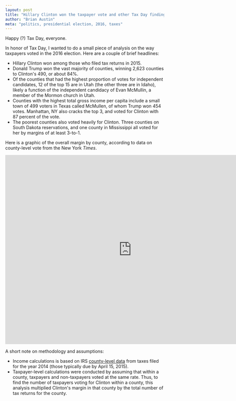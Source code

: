 ```yaml
---
layout: post
title: "Hillary Clinton won the taxpayer vote and other Tax Day findings"
author: "Brian Austin"
meta: "politics, presidential election, 2016, taxes"
---
```

Happy (?) Tax Day, everyone.

In honor of Tax Day, I wanted to do a small piece of analysis on the way taxpayers voted in the 2016 election. Here are a couple of brief headlines:
* Hillary Clinton won among those who filed tax returns in 2015.
* Donald Trump won the vast majority of counties, winning 2,623 counties to Clinton's 490, or about 84%.
* Of the counties that had the highest proportion of votes for independent candidates, 12 of the top 15 are in Utah (the other three are in Idaho), likely a function of the independent candidacy of Evan McMullin, a member of the Mormon church in Utah.
* Counties with the highest total gross income per capita include a small town of 499 voters in Texas called McMullen, of whom Trump won 454 votes. Manhattan, NY also cracks the top 3, and voted for Clinton with 87 percent of the vote.
* The poorest counties also voted heavily for Clinton. Three counties on South Dakota reservations, and one county in Mississippi all voted for her by margins of at least 3-to-1. 

Here is a graphic of the overall margin by county, according to data on county-level vote from the New York *Times*.

<iframe width="800" height="600" src="https://public.tableau.com/views/Clinton-TrumpMarginbyCounty/Story1?:embed=y&:display_count=yes" frameborder="0" allowfullscreen></iframe>

A short note on methodology and assumptions:
-  Income calculations is based on IRS [county-level data](https://www.irs.gov/uac/soi-tax-stats-county-data) from taxes filed for the year 2014 (those typically due by April 15, 2015).
- Taxpayer-level calculations were conducted by assuming that within a county, taxpayers and non-taxpayers voted at the same rate. Thus, to find the number of taxpayers voting for Clinton within a county, this analysis multiplied Clinton's margin in that county by the total number of tax returns for the county.
